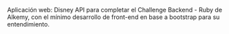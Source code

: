 Aplicación web: Disney API para completar el Challenge Backend - Ruby de Alkemy,
con el mínimo desarrollo de front-end en base a bootstrap para su entendimiento.
